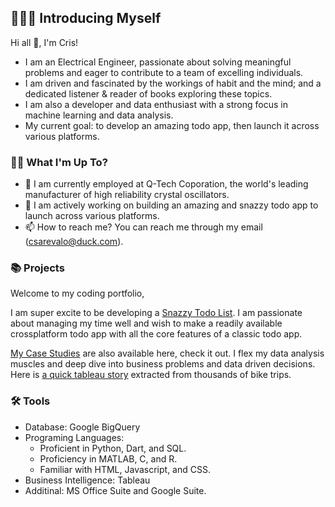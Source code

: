 ## 🙋🏻‍♂️ Introducing Myself 

Hi all 👋, I'm Cris!
- I am an Electrical Engineer, passionate about solving meaningful problems and eager to contribute to a team of excelling individuals.
- I am driven and fascinated by the workings of habit and the mind; and a dedicated listener & reader of books exploring these topics.
- I am also a developer and data enthusiast with a strong focus in machine learning and data analysis.
- My current goal: to develop an amazing todo app, then launch it across various platforms. 
 
<!---
Fascinated by the workings of habit and the mind. A dedicated listener of audiobooks exploring these topics.
Currently, I'm open to entry-level opportunities in roles such as Electrical Engineer, Software Engineer, and Data Analyst.
--->

### 🤷‍♂ What I'm Up To?
- 🌱 I am currently employed at Q-Tech Coporation, the world's leading manufacturer of high reliability crystal oscillators.
- 💞️ I am actively working on building an amazing and snazzy todo app to launch across various platforms.
- 📫 How to reach me? You can reach me through my email (csarevalo@duck.com).


### 📚 Projects

Welcome to my coding portfolio, 

I am super excite to be developing a [Snazzy Todo List](https://csarevalo.github.io/snazzy-todo-list/). I am passionate about managing my time well and wish to make a readily available crossplatform todo app with all the core features of a classic todo app. 

[My Case Studies](https://csarevalo.github.io/Case-Studies/) are also available here, check it out. I flex my data analysis muscles and deep dive into business problems and data driven decisions. Here is [a quick tableau story](https://csarevalo.github.io/cyclistic-data-analysis/) extracted from thousands of bike trips.


### 🛠️ Tools

- Database: Google BigQuery
- Programing Languages:
  - Proficient in Python, Dart, and SQL.
  - Proficiency in MATLAB, C, and R.
  - Familiar with HTML, Javascript, and CSS.
- Business Intelligence: Tableau
- Additinal: MS Office Suite and Google Suite.



<!---
- 🌱 I am actively applying to jobs in Electrical Engineering Field.
- 💞️ I’m also currently working on building a web portfolio to showcase my projects well, ... I'll post the link here when I'm done
--->


<!--
###🙋🏻‍♂️ Introducing Myself

I'm Cristian, a data junior enthusiast with a strong focus in SQL. 

With expertise in query optimization, database design, data modeling, and data analysis, I'm passionate about helping businesses make sense of their data.

Currently, I'm open to opportunities in roles such as Electrical Engineering, Machine Learning, Data Analyst, Business Intelligence Analyst, and Analytics Engineer.

- Python: NumPy, Pandas, Matplotlib,...

###📚 Projects

### 🛠️ Tools

- 1
- 2...
--->
